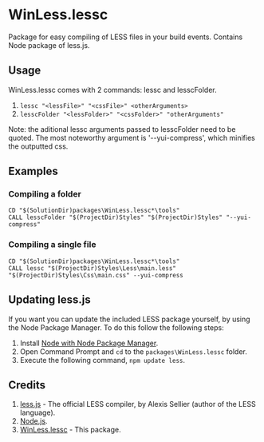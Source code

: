 # WinLess.lessc
Package for easy compiling of LESS files in your build events.
Contains Node package of less.js.

## Usage
WinLess.lessc comes with 2 commands: lessc and lesscFolder.

1.	`lessc "<lessFile>" "<cssFile>" <otherArguments>`
2.	`lesscFolder "<lessFolder>" "<cssFolder>" "otherArguments"`

Note: the aditional lessc arguments passed to lesscFolder need to be quoted.
The most noteworthy argument is '--yui-compress', which minifies the outputted css.

## Examples
### Compiling a folder
	CD "$(SolutionDir)packages\WinLess.lessc*\tools"
	CALL lesscFolder "$(ProjectDir)Styles" "$(ProjectDir)Styles" "--yui-compress"

### Compiling a single file
	CD "$(SolutionDir)packages\WinLess.lessc*\tools"
	CALL lessc "$(ProjectDir)Styles\Less\main.less" "$(ProjectDir)Styles\Css\main.css" --yui-compress
	
## Updating less.js
If you want you can update the included LESS package yourself, by using the Node Package Manager. To do this follow the following steps:

1.	Install [Node with Node Package Manager](http://nodejs.org/download/).
2.	Open Command Prompt and `cd` to the `packages\WinLess.lessc` folder.
3.	Execute the following command,	`npm update less`.
		
## Credits
1.	[less.js]( http://lesscss.org/) - The official LESS compiler, by Alexis Sellier (author of the LESS language).
2.	[Node.js](http://nodejs.org/).
3.	[WinLess.lessc](http://winless.org/lessc) - This package.
